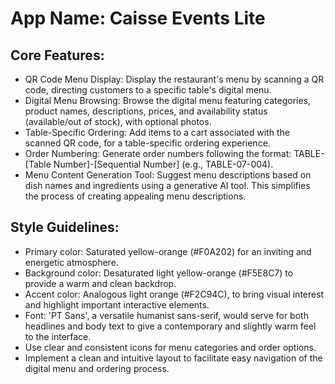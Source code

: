 # **App Name**: Caisse Events Lite

## Core Features:

- QR Code Menu Display: Display the restaurant's menu by scanning a QR code, directing customers to a specific table's digital menu.
- Digital Menu Browsing: Browse the digital menu featuring categories, product names, descriptions, prices, and availability status (available/out of stock), with optional photos.
- Table-Specific Ordering: Add items to a cart associated with the scanned QR code, for a table-specific ordering experience.
- Order Numbering: Generate order numbers following the format: TABLE-[Table Number]-[Sequential Number] (e.g., TABLE-07-004).
- Menu Content Generation Tool: Suggest menu descriptions based on dish names and ingredients using a generative AI tool.  This simplifies the process of creating appealing menu descriptions.

## Style Guidelines:

- Primary color: Saturated yellow-orange (#F0A202) for an inviting and energetic atmosphere.
- Background color: Desaturated light yellow-orange (#F5E8C7) to provide a warm and clean backdrop.
- Accent color: Analogous light orange (#F2C94C), to bring visual interest and highlight important interactive elements.
- Font: 'PT Sans', a versatile humanist sans-serif, would serve for both headlines and body text to give a contemporary and slightly warm feel to the interface.
- Use clear and consistent icons for menu categories and order options.
- Implement a clean and intuitive layout to facilitate easy navigation of the digital menu and ordering process.